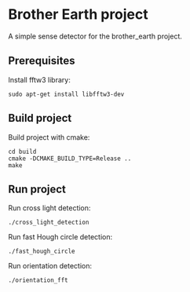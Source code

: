 # Brother Earth project
A simple sense detector for the brother_earth project.

## Prerequisites
Install fftw3 library:
```
sudo apt-get install libfftw3-dev
```

## Build project
Build project with cmake:
```
cd build
cmake -DCMAKE_BUILD_TYPE=Release ..
make
```

## Run project
Run cross light detection:
```
./cross_light_detection
```

Run fast Hough circle detection:
```
./fast_hough_circle
```

Run orientation detection:
```
./orientation_fft
```
